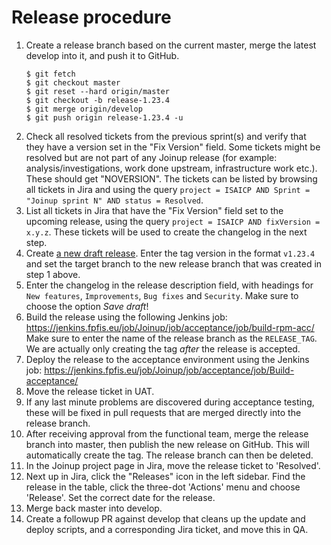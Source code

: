 Release procedure
=================

1. Create a release branch based on the current master, merge the latest develop
   into it, and push it to GitHub.
   ```
   $ git fetch
   $ git checkout master
   $ git reset --hard origin/master
   $ git checkout -b release-1.23.4
   $ git merge origin/develop
   $ git push origin release-1.23.4 -u
   ```
1. Check all resolved tickets from the previous sprint(s) and verify that they
   have a version set in the "Fix Version" field. Some tickets might be resolved
   but are not part of any Joinup release (for example: analysis/investigations,
   work done upstream, infrastructure work etc.). These should get "NOVERSION".
   The tickets can be listed by browsing all tickets in Jira and using the query
   `project = ISAICP AND Sprint = "Joinup sprint N" AND status = Resolved`.
1. List all tickets in Jira that have the "Fix Version" field set to the
   upcoming release, using the query `project = ISAICP AND fixVersion = x.y.z`.
   These tickets will be used to create the changelog in the next step.
1. Create [a new draft
   release](https://github.com/ec-europa/joinup-dev/releases/new). Enter the tag
   version in the format `v1.23.4` and set the target branch to the new release
   branch that was created in step 1 above.
1. Enter the changelog in the release description field, with headings for `New
   features`, `Improvements`, `Bug fixes` and `Security`. Make sure to choose
   the option *Save draft*!
1. Build the release using the following Jenkins job:
   https://jenkins.fpfis.eu/job/Joinup/job/acceptance/job/build-rpm-acc/
   Make sure to enter the name of the release branch as the `RELEASE_TAG`. We
   are actually only creating the tag _after_ the release is accepted.
1. Deploy the release to the acceptance environment using the Jenkins job:
   https://jenkins.fpfis.eu/job/Joinup/job/acceptance/job/Build-acceptance/
1. Move the release ticket in UAT.
1. If any last minute problems are discovered during acceptance testing, these
   will be fixed in pull requests that are merged directly into the release
   branch.
1. After receiving approval from the functional team, merge the release branch
   into master, then publish the new release on GitHub. This will automatically
   create the tag. The release branch can then be deleted.
1. In the Joinup project page in Jira, move the release ticket to 'Resolved'.
1. Next up in Jira, click the "Releases" icon in the left sidebar. Find the
   release in the table, click the three-dot 'Actions' menu and choose
   'Release'. Set the correct date for the release.
1. Merge back master into develop.
1. Create a followup PR against develop that cleans up the update and deploy
   scripts, and a corresponding Jira ticket, and move this in QA.
